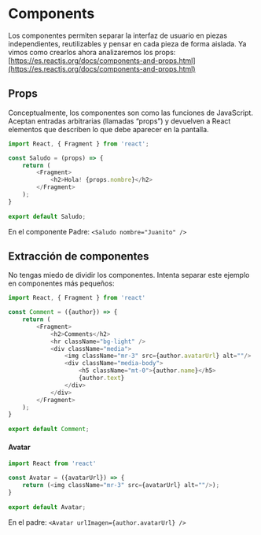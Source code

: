 # Components
Los componentes permiten separar la interfaz de usuario en piezas independientes, reutilizables y pensar en cada pieza de forma aislada. Ya vimos como crearlos ahora analizaremos los props: [https://es.reactjs.org/docs/components-and-props.html](https://es.reactjs.org/docs/components-and-props.html)

## Props
Conceptualmente, los componentes son como las funciones de JavaScript. Aceptan entradas arbitrarias (llamadas “props”) y devuelven a React elementos que describen lo que debe aparecer en la pantalla.

```js
import React, { Fragment } from 'react';

const Saludo = (props) => {
    return (
        <Fragment>
            <h2>Hola! {props.nombre}</h2>
        </Fragment>
    );
}
 
export default Saludo;
```

En el componente Padre: `<Saludo nombre="Juanito" />`

## Extracción de componentes
No tengas miedo de dividir los componentes. Intenta separar este ejemplo en componentes más pequeños:

```js
import React, { Fragment } from 'react'

const Comment = ({author}) => {
    return (
        <Fragment>
            <h2>Comments</h2>
            <hr className="bg-light" />
            <div className="media">
                <img className="mr-3" src={author.avatarUrl} alt=""/>
                <div className="media-body">
                    <h5 className="mt-0">{author.name}</h5>
                    {author.text}
                </div>
            </div>
        </Fragment>
    );
}
 
export default Comment;
```

#### Avatar
```js
import React from 'react'

const Avatar = ({avatarUrl}) => {
    return (<img className="mr-3" src={avatarUrl} alt=""/>);
}
 
export default Avatar;
```

En el padre: `<Avatar urlImagen={author.avatarUrl} />`